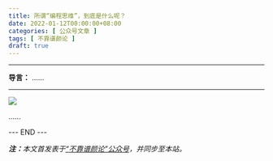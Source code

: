 ```yaml
---
title: 所谓“编程思维”，到底是什么呢？
date: 2022-01-12T00:00:00+08:00
categories: [ 公众号文章 ]
tags: [ 不靠谱颜论 ]
draft: true
---
```


---

**导言：** ……

---

<img src="/images/2020-06-29/code.png" style="max-width:300px"/>

……

<div class="p-5 text-center">--- END ---</div>

<i><b>注：</b>本文首发表于[“不靠谱颜论”公众号](https://mp.weixin.qq.com/s/xxx)，并同步至本站。</i>
